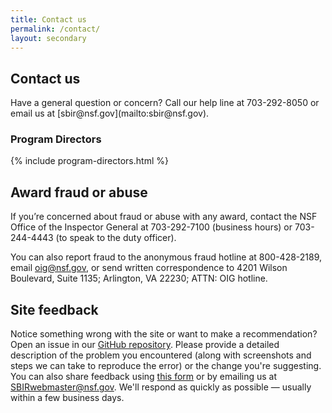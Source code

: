 ```yaml
---
title: Contact us
permalink: /contact/
layout: secondary
---
```

<section class="usa-section">
<div class="usa-content utility-content usa-grid">
<div class="usa-width-one-whole">

<h1>Contact us</h1>

<p class="text-medium" markdown="1">
Have a general question or concern? Call our help line at 703-292-8050 or email us at [sbir@nsf.gov](mailto:sbir@nsf.gov).
</p>

</div>
</div>
</section>

<section class="usa-section background-light-blue">
<div class="usa-content usa-grid">
<div class="usa-content usa-width-one-whole" markdown="1">

### Program Directors

{% include program-directors.html %}

</div>
</div>
</section>


<section class="usa-section background-white">
<div class="usa-content utility-content usa-grid">
<div class="usa-width-one-whole" markdown="1">

## Award fraud or abuse
If you’re concerned about fraud or abuse with any award, contact the NSF Office of the Inspector General at 703-292-7100 (business hours) or 703-244-4443 (to speak to the duty officer).

You can also report fraud to the anonymous fraud hotline at 800-428-2189, email [oig@nsf.gov](mailto:oig@nsf.gov), or send written correspondence to 4201 Wilson Boulevard, Suite 1135; Arlington, VA 22230; ATTN: OIG hotline.

## Site feedback
Notice something wrong with the site or want to make a recommendation? Open an issue in our [GitHub repository](https://github.com/18F/nsf-sbir/issues/new). Please provide a detailed description of the problem you encountered (along with screenshots and steps we can take to reproduce the error) or the change you're suggesting. You can also share feedback using [this form](https://docs.google.com/forms/d/e/1FAIpQLScHNdpfQgx5dwM9K5TUkUhK8ujGgxyzqBOqK__ZeKEZsXEs0w/viewform?usp=sf_link) or by emailing us at [SBIRwebmaster@nsf.gov](mailto:SBIRwebmaster@nsf.gov). We'll respond as quickly as possible — usually within a few business days. 

</div>
</div>
</section>
